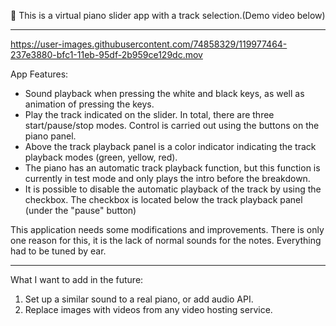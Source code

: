 :musical_keyboard: This is a virtual piano slider app with a track selection.(Demo video below)

---



https://user-images.githubusercontent.com/74858329/119977464-237e3880-bfc1-11eb-95df-2b959ce129dc.mov




App Features:
* Sound playback when pressing the white and black keys, as well as animation of pressing the keys.
* Play the track indicated on the slider. In total, there are three start/pause/stop modes. Control is carried out using the buttons on the piano panel.
* Above the track playback panel is a color indicator indicating the track playback modes (green, yellow, red).
* The piano has an automatic track playback function, but this function is currently in test mode and only plays the intro before the breakdown.
* It is possible to disable the automatic playback of the track by using the checkbox. The checkbox is located below the track playback panel (under the "pause" button)

This application needs some modifications and improvements. There is only one reason for this, it is the lack of normal sounds for the notes. Everything had to be tuned by ear.

---

What I want to add in the future:
1. Set up a similar sound to a real piano, or add audio API.
2. Replace images with videos from any video hosting service.
